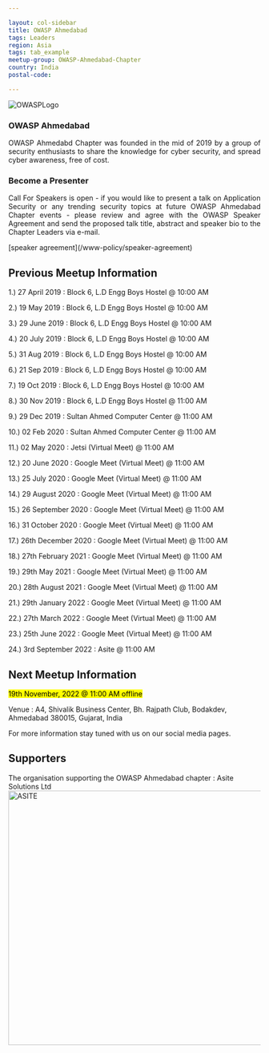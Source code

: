 ```yaml
---

layout: col-sidebar
title: OWASP Ahmedabad
tags: Leaders
region: Asia
tags: tab_example
meetup-group: OWASP-Ahmedabad-Chapter
country: India
postal-code: 

---
```

<img src="https://user-images.githubusercontent.com/40335264/187474725-169066e7-efdb-4a50-b06b-de225aace89e.jpg" alt="OWASPLogo">

### OWASP Ahmedabad
<p style='text-align: justify;'>OWASP Ahmedabd Chapter was founded in the mid of 2019 by a group of security enthusiasts to share the knowledge for cyber security, and spread cyber awareness, free of cost.</p>

### Become a Presenter
<p style='text-align: justify;'>Call For Speakers is open - if you would like to present a talk on Application Security or any trending security topics at future OWASP Ahmedabad Chapter events - please review and agree with the OWASP Speaker Agreement and send the proposed talk title, abstract and speaker bio to the Chapter Leaders via e-mail.</p>[speaker agreement](/www-policy/speaker-agreement)

## Previous Meetup Information

1.) 27 April 2019 : Block 6, L.D Engg Boys Hostel @ 10:00 AM

2.) 19 May 2019 : Block 6, L.D Engg Boys Hostel @ 10:00 AM

3.) 29 June 2019 : Block 6, L.D Engg Boys Hostel @ 10:00 AM

4.) 20 July 2019 : Block 6, L.D Engg Boys Hostel @ 10:00 AM

5.) 31 Aug 2019 : Block 6, L.D Engg Boys Hostel @ 10:00 AM

6.) 21 Sep 2019 : Block 6, L.D Engg Boys Hostel @ 10:00 AM

7.) 19 Oct 2019 : Block 6, L.D Engg Boys Hostel @ 10:00 AM

8.) 30 Nov 2019 : Block 6, L.D Engg Boys Hostel @ 11:00 AM

9.) 29 Dec 2019 : Sultan Ahmed Computer Center @ 11:00 AM

10.) 02 Feb 2020 : Sultan Ahmed Computer Center @ 11:00 AM

11.) 02 May 2020 : Jetsi (Virtual Meet) @ 11:00 AM

12.) 20 June 2020 : Google Meet (Virtual Meet) @ 11:00 AM 

13.) 25 July 2020 : Google Meet (Virtual Meet) @ 11:00 AM

14.) 29 August 2020 : Google Meet (Virtual Meet) @ 11:00 AM

15.) 26 September 2020 : Google Meet (Virtual Meet) @ 11:00 AM

16.) 31 October 2020 : Google Meet (Virtual Meet) @ 11:00 AM

17.) 26th December 2020 : Google Meet (Virtual Meet) @ 11:00 AM 

18.) 27th February 2021 : Google Meet (Virtual Meet) @ 11:00 AM

19.) 29th May 2021 : Google Meet (Virtual Meet) @ 11:00 AM

20.) 28th August 2021 : Google Meet (Virtual Meet) @ 11:00 AM

21.) 29th January 2022 : Google Meet (Virtual Meet) @ 11:00 AM

22.) 27th March 2022 : Google Meet (Virtual Meet) @ 11:00 AM

23.) 25th June 2022 : Google Meet (Virtual Meet) @ 11:00 AM

24.) 3rd September 2022 : Asite @ 11:00 AM

## Next Meetup Information
<mark>19th November, 2022 @ 11:00 AM offline</mark>

Venue : A4, Shivalik Business Center,
Bh. Rajpath Club,
Bodakdev,
Ahmedabad 380015, Gujarat, India

For more information stay tuned with us on our social media pages.

## Supporters
The organisation supporting the OWASP Ahmedabad chapter : Asite Solutions Ltd
<a href="https://www.asite.com/"> <img width="508" alt="ASITE" src="https://user-images.githubusercontent.com/40335264/187211551-4d97df78-57c2-4dd6-9224-a18723197548.png"> </a>
